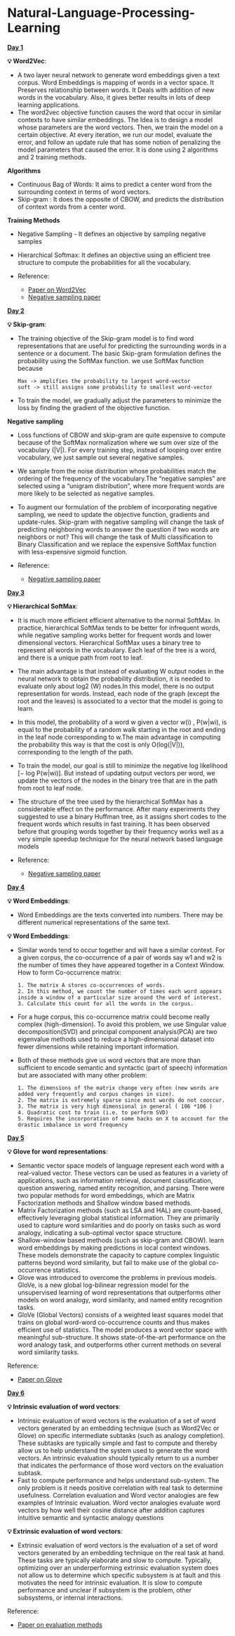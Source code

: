 # Natural-Language-Processing-Learning

[**Day 1**](https://www.linkedin.com/posts/vikram--krishna_datawithvikram-datascience-careers-activity-6884374937344335874-bziD)

**💡 Word2Vec**: 
- A two layer neural network to generate word embeddings given a text corpus. Word Embeddings is mapping of words in a vector space. It Preserves relationship between words. It Deals with addition of new words in the vocabulary. Also, it gives better results in lots of deep learning applications. 
- The word2vec objective function causes the word that occur in similar contexts to have similar embeddings. The Idea is to design a model whose parameters are the word vectors. Then, we train the model on a certain objective. At every iteration, we run our model, evaluate the error, and follow an update rule that has some notion of penalizing the model parameters that caused the error. It is done using 2 algorithms and 2 training methods.

**Algorithms**
  - Continuous Bag of Words:  It aims to predict a center word from the surrounding context in terms of word vectors. 
  - Skip-gram : It does the opposite of CBOW, and predicts the distribution of context words from a center word.

**Training Methods**
  - Negative Sampling - It defines an objective by sampling negative samples
  - Hierarchical Softmax: It defines an objective using an efficient tree structure to compute the probabilities for all the vocabulary. 
 
- Reference:
  - [Paper on Word2Vec](http://arxiv.org/pdf/1301.3781.pdf)
  - [Negative sampling paper](http://papers.nips.cc/paper/5021-distributed-representations-of-words-and-phrases-and-their-compositionality.pdf)

[**Day 2**](https://www.linkedin.com/posts/vikram--krishna_datawithvikram-datascience-careers-activity-6884737641330413568-QZNn)

**💡 Skip-gram**: 
- The training objective of the Skip-gram model is to find word representations that are useful for predicting the surrounding words in a sentence or a document. The basic Skip-gram formulation defines the probability using the SoftMax function. we use SoftMax function because

      Max -> amplifies the probability to largest word-vector
      soft -> still assigns some probability to smallest word-vector
- To train the model, we gradually adjust the parameters to minimize the loss by finding the gradient of the objective function. 

**Negative sampling**
 - Loss functions of CBOW and skip-gram are quite expensive to compute because of the SoftMax normalization where we sum over size of the vocabulary (|V|). For every training step, instead of looping over entire vocabulary, we just sample out several negative samples. 
 - We sample from the noise distribution whose probabilities match the ordering of the frequency of the vocabulary.The “negative samples” are selected using a “unigram distribution”, where more frequent words are more likely to be selected as negative samples.
- To augment our formulation of the problem of incorporating negative sampling, we need to update the objective function, gradients and update-rules. Skip-gram with negative sampling will change the task of predicting neighboring words to answer the question if two words are neighbors or not? This will change the task of Multi classification to Binary Classification and we replace the expensive SoftMax function with less-expensive sigmoid function.
 
- Reference:
  - [Negative sampling paper](http://papers.nips.cc/paper/5021-distributed-representations-of-words-and-phrases-and-their-compositionality.pdf)

[**Day 3**](https://www.linkedin.com/posts/vikram--krishna_datawithvikram-datascience-careers-activity-6885096211460833280-bowt)

**💡 Hierarchical SoftMax**: 

- It is much more efficient efficient alternative to the normal SoftMax. In practice, hierarchical SoftMax tends to be better for infrequent words, while negative sampling works better for frequent words and lower dimensional vectors. Hierarchical SoftMax uses a binary tree to represent all words in the vocabulary. Each leaf of the tree is a word, and there is a unique path from root to leaf. 
- The main advantage is that instead of evaluating W output nodes in the neural network to obtain the probability distribution, it is needed to evaluate only about log2 (W) nodes.In this model, there is no output representation for words. Instead, each node of the graph (except the root and the leaves) is associated to a vector that the model is going to learn.
- In this model, the probability of a word w given a vector w(i) ,    P(w|wi), is equal to the probability of a random walk starting in the root and ending in the leaf node corresponding to w.The main advantage in computing the probability this way is that the cost is only O(log(|V|)), corresponding to the length of the path. 
- To train the model, our goal is still to minimize the negative log likelihood [− log P(w|wi)]. But instead of updating output vectors per word, we update the vectors of the nodes in the binary tree that are in the path from root to leaf node.
- The structure of the tree used by the hierarchical SoftMax has a considerable effect on the performance. After many experiments they suggested to use a binary Huffman tree, as it assigns short codes to the frequent words which results in fast training. It has been observed before that grouping words together by their frequency works well as a very simple speedup technique for the neural network based language models
 
- Reference:
  - [Negative sampling paper](http://papers.nips.cc/paper/5021-distributed-representations-of-words-and-phrases-and-their-compositionality.pdf)

[**Day 4**](https://www.linkedin.com/posts/vikram--krishna_datawithvikram-datascience-careers-activity-6886183414148538368-JZfB)

**💡 Word Embeddings**: 

- Word Embeddings are the texts converted into numbers. There may be different numerical representations of the same text.

**💡 Word Embeddings**: 

- Similar words tend to occur together and will have a similar context. For a given corpus, the co-occurrence of a pair of words say w1 and w2 is the number of times they have appeared together in a Context Window. How to form Co-occurrence matrix:

      1. The matrix A stores co-occurrences of words.
      2. In this method, we count the number of times each word appears inside a window of a particular size around the word of interest.
      3. Calculate this count for all the words in the corpus.
- For a huge corpus, this co-occurrence matrix could become really complex (high-dimension). To avoid this problem, we use Singular value decomposition(SVD) and principal component analysis(PCA) are two eigenvalue methods used to reduce a high-dimensional dataset into fewer dimensions while retaining important information.
- Both of these methods give us word vectors that are more than sufficient to encode semantic and syntactic (part of speech) information but are associated with many other   problem:
  
      1. The dimensions of the matrix change very often (new words are added very frequently and corpus changes in size).
      2. The matrix is extremely sparse since most words do not cooccur.
      3. The matrix is very high dimensional in general ( 106 *106 )
      4. Quadratic cost to train (i.e. to perform SVD)
      5. Requires the incorporation of some hacks on X to account for the drastic imbalance in word frequency

[**Day 5**](https://www.linkedin.com/posts/vikram--krishna_datawithvikram-datascience-careers-activity-6886547204912230400-r5n-)

**💡 Glove for word representations**: 

- Semantic vector space models of language represent each word with a real-valued vector. These vectors can be used as features in a variety of applications, such as information retrieval, document classification, question answering, named entity recognition, and parsing. There were two popular methods for word embeddings, which are Matrix Factorization methods and Shallow window based methods. 
- Matrix Factorization methods (such as LSA and HAL) are count-based, effectively leveraging global statistical information. They are primarily used to capture word similarities and do poorly on tasks such as word analogy, indicating a sub-optimal vector space structure. 
- Shallow-window based methods (such as skip-gram and CBOW). learn word embeddings by making predictions in local context windows. These models demonstrate the capacity to capture complex linguistic patterns beyond word similarity, but fail to make use of the global co-occurrence statistics.
- Glove was introduced to overcome the problems in previous models. GloVe, is a new global log-bilinear regression model for the unsupervised learning of word representations that outperforms other models on word analogy, word similarity, and named entity recognition tasks. 
- GloVe (Global Vectors) consists of a weighted least squares model that trains on global word-word co-occurrence counts and thus makes efficient use of statistics. The model produces a word vector space with meaningful sub-structure. It shows state-of-the-art performance on the word analogy task, and outperforms other current methods on several word similarity tasks.

Reference:
- [Paper on Glove](http://nlp.stanford.edu/pubs/glove.pdf)

[**Day 6**](https://www.linkedin.com/posts/vikram--krishna_datawithvikram-datascience-careers-activity-6887277701821030401-bokF)

**💡 Intrinsic evaluation of word vectors**: 

- Intrinsic evaluation of word vectors is the evaluation of a set of word vectors generated by an embedding technique (such as Word2Vec or Glove) on specific intermediate subtasks (such as analogy completion). These subtasks are typically simple and fast to compute and thereby allow us to help understand the system used to generate the word vectors.  An intrinsic evaluation should typically return to us a number that indicates the performance of those word vectors on the evaluation subtask.
- Fast to compute performance and helps understand sub-system. The only problem is it needs positive correlation with real task to determine usefulness. Correlation evaluation and Word vector analogies are few examples of Intrinsic evaluation. Word vector analogies evaluate word vectors by how well their cosine distance after addition captures intuitive semantic and syntactic analogy questions

**💡 Extrinsic evaluation of word vectors**: 

- Extrinsic evaluation of word vectors is the evaluation of a set of word vectors generated by an embedding technique on the real task at hand. These tasks are typically elaborate and slow to compute. Typically, optimizing over an underperforming extrinsic evaluation system does not allow us to determine which specific subsystem is at fault and this motivates the need for intrinsic evaluation. It is slow to compute performance and unclear if subsystem is the problem, other subsystems, or internal interactions. 

Reference:
- [Paper on evaluation methods](http://www.aclweb.org/anthology/D15-1036)
